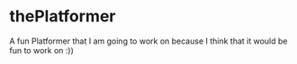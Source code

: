 # thePlatformer
A fun Platformer that I am going to work on because I think that it would be fun to work on :))
